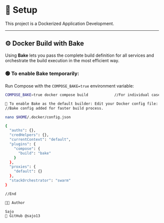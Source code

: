 # 🚀 Setup

This project is a Dockerized Application Development.

---

## ⚙️ Docker Build with Bake

Using **Bake** lets you pass the complete build definition for all services and orchestrate the build execution in the most efficient way.

### 🟢 To enable Bake temporarily:

Run Compose with the `COMPOSE_BAKE=true` environment variable:

```bash
COMPOSE_BAKE=true docker compose build            //For individual case

🔧 To enable Bake as the default builder: Edit your Docker config file:
//Bake config added for faster build process.

nano $HOME/.docker/config.json

{
  "auths": {},
  "credHelpers": {},
  "currentContext": "default",
  "plugins": {
    "compose": {
      "build": "bake"
    }
  },
  "proxies": {
    "default": {}
  },
  "stackOrchestrator": "swarm"
}

//End

🧑‍💻 Author

Sajo
🔗 GitHub @sajo13
